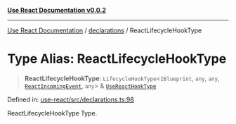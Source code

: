 [**Use React Documentation v0.0.2**](../../README.md)

***

[Use React Documentation](../../modules.md) / [declarations](../README.md) / ReactLifecycleHookType

# Type Alias: ReactLifecycleHookType

> **ReactLifecycleHookType**: `LifecycleHookType`\<`IBlueprint`, `any`, `any`, [`ReactIncomingEvent`](ReactIncomingEvent.md), `any`\> & [`UseReactHookType`](../interfaces/UseReactHookType.md)

Defined in: [use-react/src/declarations.ts:98](https://github.com/stonemjs/use-react/blob/a85b32b76e105a7bc655ce084e0841ade8b0df8a/src/declarations.ts#L98)

ReactLifecycleHookType Type.

